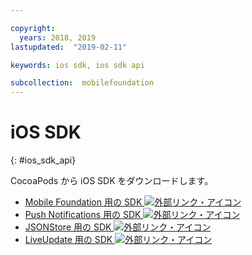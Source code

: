 ```yaml
---

copyright:
  years: 2018, 2019
lastupdated:  "2019-02-11"

keywords: ios sdk, ios sdk api

subcollection:  mobilefoundation
---
```


#	iOS SDK
{: #ios_sdk_api}

CocoaPods から iOS SDK をダウンロードします。

* [Mobile Foundation 用の SDK ![外部リンク・アイコン](../../icons/launch-glyph.svg "外部リンク・アイコン")](https://cocoapods.org/pods/IBMMobileFirstPlatformFoundation)
* [Push Notifications 用の SDK ![外部リンク・アイコン](../../icons/launch-glyph.svg "外部リンク・アイコン")](https://cocoapods.org/pods/IBMMobileFirstPlatformFoundationPush)
* [JSONStore 用の SDK ![外部リンク・アイコン](../../icons/launch-glyph.svg "外部リンク・アイコン")](https://cocoapods.org/pods/IBMMobileFirstPlatformFoundationJSONStore)
* [LiveUpdate 用の SDK ![外部リンク・アイコン](../../icons/launch-glyph.svg "外部リンク・アイコン")](https://cocoapods.org/pods/IBMMobileFirstPlatformFoundationLiveUpdate)
